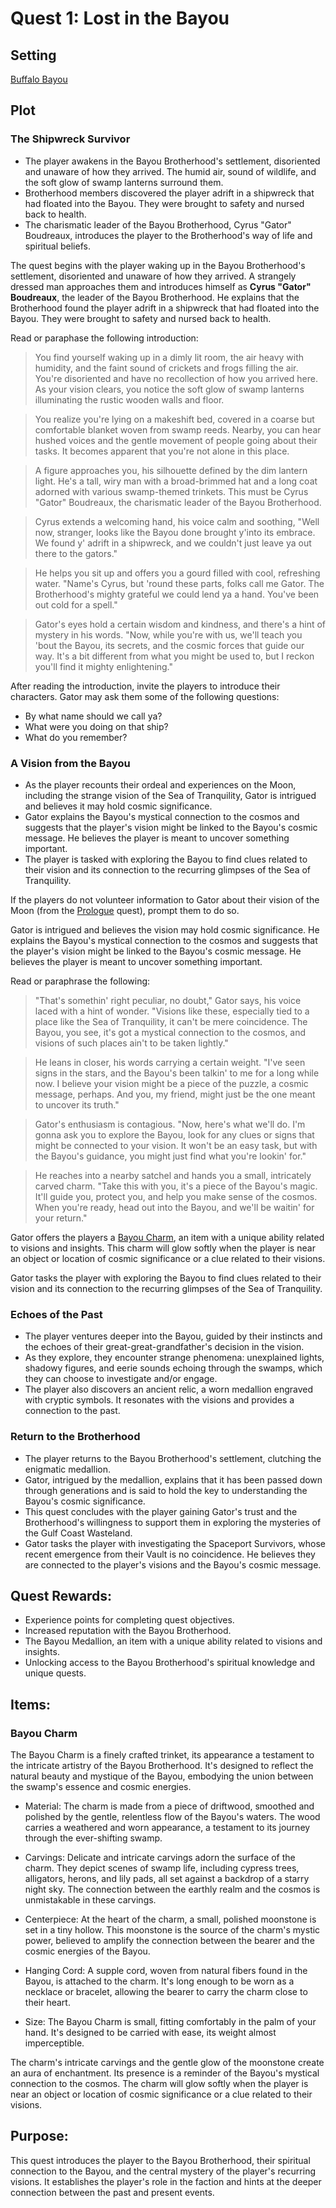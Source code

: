 # Quest 1: Lost in the Bayou

## Setting

[Buffalo Bayou](../../Background/geography/neighborhoods.md#the-bayous-and-wetlands) 

## Plot

### The Shipwreck Survivor

- The player awakens in the Bayou Brotherhood's settlement, disoriented and unaware of how they arrived. The humid air, sound of wildlife, and the soft glow of swamp lanterns surround them.
- Brotherhood members discovered the player adrift in a shipwreck that had floated into the Bayou. They were brought to safety and nursed back to health.
- The charismatic leader of the Bayou Brotherhood, Cyrus "Gator" Boudreaux, introduces the player to the Brotherhood's way of life and spiritual beliefs.

The quest begins with the player waking up in the Bayou Brotherhood's settlement, disoriented and unaware of how they arrived. A strangely dressed man approaches them and introduces himself as **Cyrus "Gator" Boudreaux**, the leader of the Bayou Brotherhood. He explains that the Brotherhood found the player adrift in a shipwreck that had floated into the Bayou. They were brought to safety and nursed back to health.

Read or paraphase the following introduction:
>You find yourself waking up in a dimly lit room, the air heavy with humidity, and the faint sound of crickets and frogs filling the air. You're disoriented and have no recollection of how you arrived here. As your vision clears, you notice the soft glow of swamp lanterns illuminating the rustic wooden walls and floor.

>You realize you're lying on a makeshift bed, covered in a coarse but comfortable blanket woven from swamp reeds. Nearby, you can hear hushed voices and the gentle movement of people going about their tasks. It becomes apparent that you're not alone in this place.

>A figure approaches you, his silhouette defined by the dim lantern light. He's a tall, wiry man with a broad-brimmed hat and a long coat adorned with various swamp-themed trinkets. This must be Cyrus "Gator" Boudreaux, the charismatic leader of the Bayou Brotherhood.

>Cyrus extends a welcoming hand, his voice calm and soothing, "Well now, stranger, looks like the Bayou done brought y'into its embrace. We found y' adrift in a shipwreck, and we couldn't just leave ya out there to the gators."

>He helps you sit up and offers you a gourd filled with cool, refreshing water. "Name's Cyrus, but 'round these parts, folks call me Gator. The Brotherhood's mighty grateful we could lend ya a hand. You've been out cold for a spell."

>Gator's eyes hold a certain wisdom and kindness, and there's a hint of mystery in his words. "Now, while you're with us, we'll teach you 'bout the Bayou, its secrets, and the cosmic forces that guide our way. It's a bit different from what you might be used to, but I reckon you'll find it mighty enlightening."

After reading the introduction, invite the players to introduce their characters. Gator may ask them some of the following questions:

- By what name should we call ya?
- What were you doing on that ship?
- What do you remember?

### A Vision from the Bayou

- As the player recounts their ordeal and experiences on the Moon, including the strange vision of the Sea of Tranquility, Gator is intrigued and believes it may hold cosmic significance.
- Gator explains the Bayou's mystical connection to the cosmos and suggests that the player's vision might be linked to the Bayou's cosmic message. He believes the player is meant to uncover something important.
- The player is tasked with exploring the Bayou to find clues related to their vision and its connection to the recurring glimpses of the Sea of Tranquility.

If the players do not volunteer information to Gator about their vision of the Moon (from the [Prologue](../prologue.md) quest), prompt them to do so. 

Gator is intrigued and believes the vision may hold cosmic significance. He explains the Bayou's mystical connection to the cosmos and suggests that the player's vision might be linked to the Bayou's cosmic message. He believes the player is meant to uncover something important.

Read or paraphrase the following:

>"That's somethin' right peculiar, no doubt," Gator says, his voice laced with a hint of wonder. "Visions like these, especially tied to a place like the Sea of Tranquility, it can't be mere coincidence. The Bayou, you see, it's got a mystical connection to the cosmos, and visions of such places ain't to be taken lightly."

>He leans in closer, his words carrying a certain weight. "I've seen signs in the stars, and the Bayou's been talkin' to me for a long while now. I believe your vision might be a piece of the puzzle, a cosmic message, perhaps. And you, my friend, might just be the one meant to uncover its truth."

>Gator's enthusiasm is contagious. "Now, here's what we'll do. I'm gonna ask you to explore the Bayou, look for any clues or signs that might be connected to your vision. It won't be an easy task, but with the Bayou's guidance, you might just find what you're lookin' for."

>He reaches into a nearby satchel and hands you a small, intricately carved charm. "Take this with you, it's a piece of the Bayou's magic. It'll guide you, protect you, and help you make sense of the cosmos. When you're ready, head out into the Bayou, and we'll be waitin' for your return."

Gator offers the players a [Bayou Charm](#bayou-charm), an item with a unique ability related to visions and insights. This charm will glow softly when the player is near an object or location of cosmic significance or a clue related to their visions.

Gator tasks the player with exploring the Bayou to find clues related to their vision and its connection to the recurring glimpses of the Sea of Tranquility.

### Echoes of the Past

- The player ventures deeper into the Bayou, guided by their instincts and the echoes of their great-great-grandfather's decision in the vision.
- As they explore, they encounter strange phenomena: unexplained lights, shadowy figures, and eerie sounds echoing through the swamps, which they can choose to investigate and/or engage.
- The player also discovers an ancient relic, a worn medallion engraved with cryptic symbols. It resonates with the visions and provides a connection to the past.



### Return to the Brotherhood

- The player returns to the Bayou Brotherhood's settlement, clutching the enigmatic medallion.
- Gator, intrigued by the medallion, explains that it has been passed down through generations and is said to hold the key to understanding the Bayou's cosmic significance.
- This quest concludes with the player gaining Gator's trust and the Brotherhood's willingness to support them in exploring the mysteries of the Gulf Coast Wasteland.
- Gator tasks the player with investigating the Spaceport Survivors, whose recent emergence from their Vault is no coincidence. He believes they are connected to the player's visions and the Bayou's cosmic message.

## Quest Rewards:

- Experience points for completing quest objectives.
- Increased reputation with the Bayou Brotherhood.
- The Bayou Medallion, an item with a unique ability related to visions and insights.
- Unlocking access to the Bayou Brotherhood's spiritual knowledge and unique quests.

## Items:

### Bayou Charm

The Bayou Charm is a finely crafted trinket, its appearance a testament to the intricate artistry of the Bayou Brotherhood. It's designed to reflect the natural beauty and mystique of the Bayou, embodying the union between the swamp's essence and cosmic energies.

- Material: The charm is made from a piece of driftwood, smoothed and polished by the gentle, relentless flow of the Bayou's waters. The wood carries a weathered and worn appearance, a testament to its journey through the ever-shifting swamp.

- Carvings: Delicate and intricate carvings adorn the surface of the charm. They depict scenes of swamp life, including cypress trees, alligators, herons, and lily pads, all set against a backdrop of a starry night sky. The connection between the earthly realm and the cosmos is unmistakable in these carvings.

- Centerpiece: At the heart of the charm, a small, polished moonstone is set in a tiny hollow. This moonstone is the source of the charm's mystic power, believed to amplify the connection between the bearer and the cosmic energies of the Bayou.

- Hanging Cord: A supple cord, woven from natural fibers found in the Bayou, is attached to the charm. It's long enough to be worn as a necklace or bracelet, allowing the bearer to carry the charm close to their heart.

- Size: The Bayou Charm is small, fitting comfortably in the palm of your hand. It's designed to be carried with ease, its weight almost imperceptible.

The charm's intricate carvings and the gentle glow of the moonstone create an aura of enchantment. Its presence is a reminder of the Bayou's mystical connection to the cosmos. The charm will glow softly when the player is near an object or location of cosmic significance or a clue related to their visions.




## Purpose:
This quest introduces the player to the Bayou Brotherhood, their spiritual connection to the Bayou, and the central mystery of the player's recurring visions. It establishes the player's role in the faction and hints at the deeper connection between the past and present events.